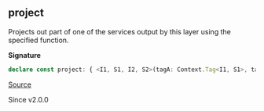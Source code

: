 ## project

Projects out part of one of the services output by this layer using the
specified function.

**Signature**

```ts
declare const project: { <I1, S1, I2, S2>(tagA: Context.Tag<I1, S1>, tagB: Context.Tag<I2, S2>, f: (a: Types.NoInfer<S1>) => Types.NoInfer<S2>): <RIn, E>(self: Layer<I1, E, RIn>) => Layer<I2, E, RIn>; <RIn, E, I1, S1, I2, S2>(self: Layer<I1, E, RIn>, tagA: Context.Tag<I1, S1>, tagB: Context.Tag<I2, S2>, f: (a: Types.NoInfer<S1>) => Types.NoInfer<S2>): Layer<I2, E, RIn>; }
```

[Source](https://github.com/Effect-TS/effect/tree/main/packages/effect/src/Layer.ts#L555)

Since v2.0.0